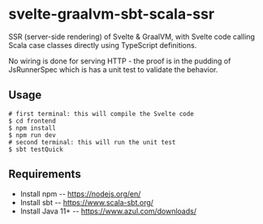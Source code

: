 # svelte-graalvm-sbt-scala-ssr

SSR (server-side rendering) of Svelte & GraalVM, with Svelte code calling Scala case classes directly using TypeScript definitions.

No wiring is done for serving HTTP - the proof is in the pudding of JsRunnerSpec which is has a unit test to validate the behavior.

## Usage

```
# first terminal: this will compile the Svelte code
$ cd frontend
$ npm install
$ npm run dev
# second terminal: this will run the unit test
$ sbt testQuick
```

## Requirements

- Install npm -- https://nodejs.org/en/
- Install sbt -- https://www.scala-sbt.org/
- Install Java 11+ -- https://www.azul.com/downloads/
